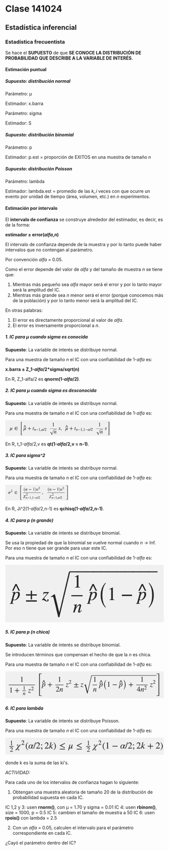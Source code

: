 # Clase 141024

## Estadística inferencial

### Estadística frecuentista

Se hace el **SUPUESTO** de que **SE CONOCE LA DISTRIBUCIÓN DE PROBABILIDAD QUE DESCRIBE A LA VARIABLE DE INTERÉS**.

#### Estimación puntual

##### Supuesto: distribución normal

Parámetro: µ

Estimador: x.barra

Parámetro: sigma

Estimador: S

##### Supuesto: distribución binomial

Parámetro: p

Estimador: p.est = proporción de EXITOS en una muestra de tamaño _n_

##### Supuesto: distribución Poisson

Parámetro: lambda

Estimador: lambda.est = promedio de las *k_i* veces con que ocurre un evento por unidad de tiempo (área, volumen, etc.) en _n_ experimentos.

#### Estimación por intervalo

El **intervalo de confianza** se construye alrededor del estimador, es decir, es de la forma:

**estimador ± error(_alfa_,_n_)**

El intervalo de confianza depende de la muestra y por lo tanto puede haber intervalos que no contengan al parámetro.

Por convención _alfa_ = 0.05.

Como el error depende del valor de _alfa_ y del tamaño de muestra _n_ se tiene que:

1. Mientras más pequeño sea _alfa_ mayor será el error y por lo tanto mayor será la amplitud del IC.
2. Mientras más grande sea _n_ menor será el error (porque conocemos más de la población) y por lo tanto menor será la amplitud del IC.

En otras palabras:

1. El error es directamente proporcional al valor de _alfa_.
2. El error es inversamente proporcional a _n_.

##### 1. IC para µ cuando sigma es conocida

**Supuesto**: La variable de interés se distribuye normal.

Para una muestra de tamaño _n_ el IC con una confiabilidad de 1-_alfa_ es:

**x.barra ± Z_1-*alfa*/2*sigma/sqrt(n)**

En R, Z_1-alfa/2 es **qnorm(1-*alfa*/2)**.

##### 2. IC para µ cuando sigma es desconocida

**Supuesto**: La variable de interés se distribuye normal.

Para una muestra de tamaño _n_ el IC con una confiabilidad de 1-_alfa_ es:

<img src="./more/IC2.png" height="50px" />

En R, t_1-*alfa*/2,v es **qt(1-*alfa*/2,v = n-1)**.

##### 3. IC para sigma^2

**Supuesto**: La variable de interés se distribuye normal.

Para una muestra de tamaño _n_ el IC con una confiabilidad de 1-_alfa_ es:

<img src="./more/IC3.png" height="50px" />

En R, Ji^2(1-_alfa_/2,n-1) es **qchisq(1-_alfa_/2,n-1)**.

##### 4.  IC para p  (n grande)

**Supuesto**: La variable de interés se distribuye binomial.

Se usa la propiedad de que la binomial se vuelve normal cuando n -> Inf. Por eso n tiene que ser grande para usar este IC.

Para una muestra de tamaño _n_ el IC con una confiabilidad de 1-_alfa_ es:

![image](more/IC4.png)

##### 5.  IC para p  (n chica)

**Supuesto**: La variable de interés se distribuye binomial.

Se introducen términos que compensan el hecho de que la _n_ es chica.

Para una muestra de tamaño _n_ el IC con una confiabilidad de 1-_alfa_ es:

![image](more/IC5.png)

##### 6. IC para lambda

**Supuesto**: La variable de interés se distribuye Poisson.

Para una muestra de tamaño _n_ el IC con una confiabilidad de 1-_alfa_ es:

![image](more/IC6.png)

donde k es la suma de las ki's.

_ACTIVIDAD:_

Para cada uno de los intervalos de confianza hagan lo siguiente:

1. Obtengan una muestra aleatoria de tamaño 20 de la distribución de probabilidad supuesta en cada IC.
	
IC 1,2 y 3: usen **rnorm()**, con µ = 1.70 y sigma = 0.01
IC 4: usen **rbinom()**, size = 1000, p = 0.5
IC 5: cambien el tamaño de muestra a 50
IC 6: usen **rpois()** con lambda = 2.5

2. Con un _alfa_ = 0.05, calculen el intervalo para el parámetro correspondiente en cada IC.

¿Cayó el parámetro dentro del IC?